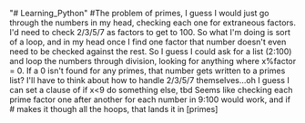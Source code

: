 "# Learning_Python" 
#The problem of primes, I guess I would just go through the numbers in my head, checking each one for extraneous factors. I'd need to check 2/3/5/7 as factors to get to 100. 
So what I'm doing is sort of a loop, and in my head once I find one factor that number doesn't even need to be checked against the rest. So I guess I could ask for a list (2:100) and loop the numbers through division, looking for anything where x%factor = 0. If a 0 isn't found for any primes, that number gets written to a primes list? I'll have to think about how to handle 2/3/5/7 themselves...oh I guess I can set a clause of if x<9 do something else, tbd
Seems like checking each prime factor one after another for each number in 9:100 would work, and if # makes it though all the hoops, that lands it in [primes]
